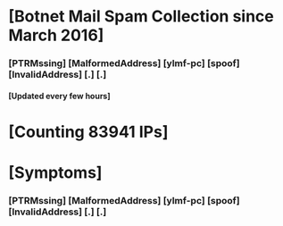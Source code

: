 # [Botnet Mail Spam Collection since March 2016]
### [PTRMssing] [MalformedAddress] [ylmf-pc] [spoof] [InvalidAddress] [.] [.]
#### [Updated every few hours]

# [Counting 83941 IPs]

# [Symptoms] 
###   [PTRMssing] [MalformedAddress] [ylmf-pc] [spoof] [InvalidAddress] [.] [.]
